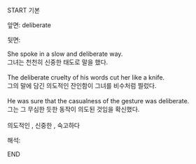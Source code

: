 START
기본

앞면:
deliberate


뒷면:
<div>She spoke in a slow and deliberate way. </div><div><div>그녀는 천천히 신중한 태도로 말을 했다.</div></div><div><br></div><div><div>The deliberate cruelty of his words cut her like a knife. </div><div><div>그의 말에 담긴 의도적인 잔인함이 그녀를 비수처럼 찔렀다.</div></div></div><div><br></div><div><div>He was sure that the casualness of the gesture was deliberate. </div><div><div>그는 그 무심한 듯한 동작이 의도된 것임을 확신했다.</div></div></div><div><br></div><div>의도적인 , 신중한 , 숙고하다</div>


해석:

END